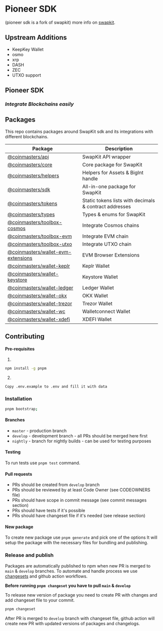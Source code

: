# Pioneer SDK
(pioneer sdk is a fork of swapkit) more info on [swapkit](https://docs.thorswap.finance/swapkit-docs).

## Upstream Additions
* KeepKey Wallet
* osmo
* xrp
* DASH
* ZEC
* UTXO support

## Pioneer SDK

### _Integrate Blockchains easily_

## Packages

This repo contains packages around SwapKit sdk and its integrations with different blockchains.

| Package                                                                                                             | Description                                            |
| ------------------------------------------------------------------------------------------------------------------- | ------------------------------------------------------ |
| [@coinmasters/api](https://www.npmjs.com/package/@coinmasters/api)                                                  | SwapKit API wrapper                                    |
| [@coinmasters/core](https://www.npmjs.com/package/@coinmasters/core)                                                | Core package for SwapKit                               |
| [@coinmasters/helpers](https://www.npmjs.com/package/@coinmasters/helpers)                                          | Helpers for Assets & BigInt handle                     |
| [@coinmasters/sdk](https://www.npmjs.com/package/@coinmasters/sdk)                                                  | All-in-one package for SwapKit                         |
| [@coinmasters/tokens](https://www.npmjs.com/package/@coinmasters/tokens)                                            | Static tokens lists with decimals & contract addresses |
| [@coinmasters/types](https://www.npmjs.com/package/@coinmasters/types)                                              | Types & enums for SwapKit                              |
| [@coinmasters/toolbox-cosmos](https://www.npmjs.com/package/@coinmasters/toolbox-cosmos)                            | Integrate Cosmos chains                                |
| [@coinmasters/toolbox-evm](https://www.npmjs.com/package/@coinmasters/toolbox-evm)                                  | Integrate EVM chain                                    |
| [@coinmasters/toolbox-utxo](https://www.npmjs.com/package/@coinmasters/toolbox-utxo)                                | Integrate UTXO chain                                   |
| [@coinmasters/wallet-evm-extensions](https://www.npmjs.com/package/@coinmasters/wallet-evm-extensions)              | EVM Browser Extensions                                 |
| [@coinmasters/wallet-keplr](https://www.npmjs.com/package/@coinmasters/wallet-keplr)                                | Keplr Wallet                                           |
| [@coinmasters/wallet-keystore](https://www.npmjs.com/package/@coinmasters/wallet-keystore)                          | Keystore Wallet                                        |
| [@coinmasters/wallet-ledger](https://www.npmjs.com/package/@coinmasters/wallet-ledger)                              | Ledger Wallet                                          |
| [@coinmasters/wallet-okx](https://www.npmjs.com/package/@coinmasters/wallet-okx)                                    | OKX Wallet                                             |
| [@coinmasters/wallet-trezor](https://www.npmjs.com/package/@coinmasters/wallet-trezor)                              | Trezor Wallet                                          |
| [@coinmasters/wallet-wc](https://www.npmjs.com/package/@coinmasters/wallet-wc)                                      | Walletconnect Wallet                                   |
| [@coinmasters/wallet-xdefi](https://www.npmjs.com/package/@coinmasters/wallet-xdefi)                                | XDEFI Wallet                                           |

## Contributing

#### Pre-requisites

1.

```bash
npm install -g pnpm
```

2.

```pre
Copy .env.example to .env and fill it with data
```

### Installation

```bash
pnpm bootstrap;
```

#### Branches

- `master` - production branch
- `develop` - development branch - all PRs should be merged here first
- `nightly` - branch for nightly builds - can be used for testing purposes

#### Testing

To run tests use `pnpm test` command.

#### Pull requests

- PRs should be created from `develop` branch
- PRs should be reviewed by at least Code Owner (see CODEOWNERS file)
- PRs should have scope in commit message (see commit messages section)
- PRs should have tests if it's possible
- PRs should have changeset file if it's needed (see release section)

#### New package

To create new package use `pnpm generate` and pick one of the options
It will setup the package with the necessary files for bundling and publishing.

### Release and publish

Packages are automatically published to npm when new PR is merged to `main` & `develop` branches.
To automate and handle process we use [changesets](https://github.com/changesets/changesets) and github action workflows.

<b>Before running `pnpm changeset` you have to pull `main` & `develop`</b>

To release new version of package you need to create PR with changes and add changeset file to your commit.

```bash
pnpm changeset
```

After PR is merged to `develop` branch with changeset file, github action will create new PR with updated versions of packages and changelogs.
